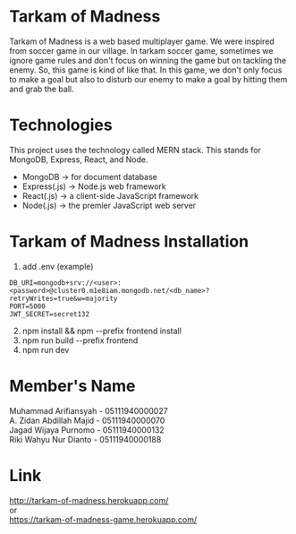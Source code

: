 # Tarkam of Madness
Tarkam of Madness is a web based multiplayer game. We were inspired from soccer game in our village. In tarkam soccer game, sometimes we ignore game rules and don't focus on winning the game but on tackling the enemy. So, this game is kind of like that. In this game, we don't only focus to make a goal but also to disturb our enemy to make a goal by hitting them and grab the ball.

# Technologies
This project uses the technology called MERN stack. This stands for MongoDB, Express, React, and Node.
- MongoDB -> for document database
- Express(.js) -> Node.js web framework
- React(.js) -> a client-side JavaScript framework
- Node(.js) -> the premier JavaScript web server

# Tarkam of Madness Installation
1. add .env (example)<br>
```
DB_URI=mongodb+srv://<user>:<password>@cluster0.m1e8iam.mongodb.net/<db_name>?retryWrites=true&w=majority
PORT=5000
JWT_SECRET=secret132
```
2. npm install && npm --prefix frontend install<br>
3. npm run build --prefix frontend <br>
3. npm run dev<br>

# Member's Name
Muhammad Arifiansyah - 05111940000027 <br>
A. Zidan Abdillah Majid - 05111940000070 <br>
Jagad Wijaya Purnomo - 05111940000132 <br>
Riki Wahyu Nur Dianto - 05111940000188 <br>

# Link
http://tarkam-of-madness.herokuapp.com/<br> 
or <br>
https://tarkam-of-madness-game.herokuapp.com/

